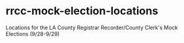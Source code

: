 

# rrcc-mock-election-locations
Locations for the LA County Registrar Recorder/County Clerk's Mock Elections (9/28-9/29)
